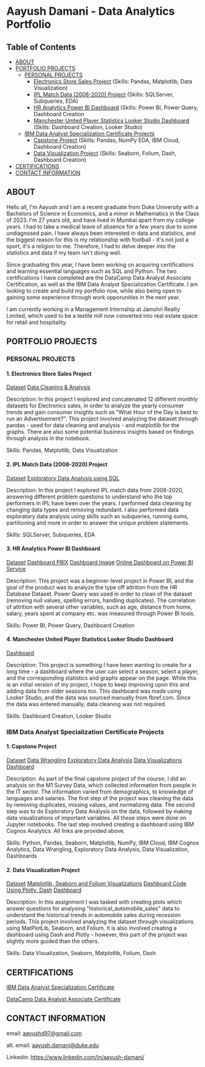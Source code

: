 # Aayush Damani - Data Analytics Portfolio

## Table of Contents
- [ABOUT](##about)
- [PORTFOLIO PROJECTS](#portfolio-projects)
  - [PERSONAL PROJECTS](#personal-projects)
    - [Electronics Store Sales Project](####electronics-store-sales-project) (Skills: Pandas, Matplotlib, Data Visualization)
    - [IPL Match Data (2008-2020) Project](#ipl-match-data-2008-2020-project) (Skills: SQLServer, Subqueries, EDA)
    - [HR Analytics Power BI Dashboard](#hr-analytics-power-bi-dashboard) (Skills: Power BI, Power Query, Dashboard Creation 
    - [Manchester United Player Statistics Looker Studio Dashboard](#manchester-united-player-statistics-looker-studio-dashboard) (Skills: Dashboard Creation, Looker Studio)
  - [IBM Data Analyst Specialization Certificate Projects](#ibm-data-analyst-specialization-certificate-projects) 
    - [Capstone Project](#capstone-project) (Skills: Pandas, NumPy EDA, IBM Cloud, Dashboard Creation)
    - [Data Visualization Project](#data-visualization-project) (Skills: Seaborn, Folium, Dash, Dashboard Creation)
- [CERTIFICATIONS](#certifications)
- [CONTACT INFORMATION](#contact-information)

## ABOUT
Hello all, I'm Aayush and I am a recent graduate from Duke University with a Bachelors of Science in Economics, and a minor in Mathematics in the Class of 2023. I'm 27 years old, and have lived in Mumbai apart from my college years. I had to take a medical leave of absence for a few years due to some undiagnosed pain. I have always been interested in data and statistics, and the biggest reason for this is my relationship with football - it's not just a sport, it's a religion to me. Therefore, I had to delve deeper into the statistics and data if my team isn't doing well. 

Since graduating this year, I have been working on acquiring certifications and learning essential languages such as SQL and Python. The two certifications I have completed are the DataCamp Data Analyst Associate Certification, as well as the IBM Data Analyst Specialization Certificate. I am looking to create and build my portfolio now, while also being open to gaining some experience through work opporunities in the next year. 

I am currently working in a Management Internship at Jamshri Realty Limited, which used to be a textile mill now converted into real estate space for retail and hospitality. 

## PORTFOLIO PROJECTS 

### PERSONAL PROJECTS 

#### 1. Electronics Store Sales Project 

[Dataset](https://github.com/aayushd97/Pandas-Project/tree/master/SalesAnalysis/Sales_Data)
[Data Cleaning & Analysis](Personal-Projects/Electronics-Sales-Analysis)

Description: In this project I explored and concatenated 12 different monthly datasets for Electronics sales, in order to analyze the yearly consumer trends and gain consumer insights such as "What Hour of the Day is best to run an Advertisement?". This project involved analyzing the dataset through pandas - used for data cleaning and analysis - and matplotlib for the graphs. There are also some potential business insights based on findings through analysis in the notebook. 

Skills: Pandas, Matplotlib, Data Visualization

#### 2. IPL Match Data (2008-2020) Project
[Dataset](https://github.com/aayushd97/Projects-Datasets/tree/main/IPL-Datasets)
[Exploratory Data Analysis using SQL](Personal-Projects/IPL-EDA-Script.sql)

Description: In this project I explored IPL match data from 2008-2020, answering different problem questions to understand who the top performers in IPL have been over the years. I performed data cleaning by changing data types and removing redundant. I also performed data exploratory data analysis using skills such as subqueries, running sums, partitioning and more in order to answer the unique problem statements. 

Skills: SQLServer, Subqueries, EDA

#### 3. HR Analytics Power BI Dashboard 
[Dataset](https://github.com/aayushd97/Projects-Datasets/blob/main/HR_Analytics.csv)
[Dashboard PBIX](Personal-Projects/HR-Analytics-Dashboard/HR-Analytics-Dashboard.pbix) 
[Dashboard Image](https://imgur.com/SUbDzBu)
[Online Dashboard on Power BI Service](https://prodduke-my.sharepoint.com/personal/ard44_duke_edu/_layouts/15/onedrive.aspx?id=%2Fpersonal%2Fard44%5Fduke%5Fedu%2FDocuments%2FHR%2DAnalytics%2DDashboard%2Epbix&parent=%2Fpersonal%2Fard44%5Fduke%5Fedu%2FDocuments)

Description: This project was a beginner-level project in Power BI, and the goal of the product was to analyze the type off attrition from the HR Database Dataset. Power Query was used in order to clean of the dataset (removing null values, spelling errors, handling duplicates). The correlation of attrition with several other variables, such as age, distance from home, salary, years spent at company etc. was measured through Power BI tools. 

Skills: Power BI, Power Query, Dashboard Creation 

#### 4. Manchester United Player Statistics Looker Studio Dashboard 
[Dashboard](https://lookerstudio.google.com/reporting/93c79dc7-6ef1-4b94-9594-4c17428bc246)

Description: This project is something I have been wanting to create for a long time - a dashboard where the user can select a season, select a player, and the corresponding statistics and graphs appear on the page. While this is an initial version of my project, I hope to keep improving upon this and adding data from older seasons too. This dashboard was made using Looker Studio, and the data was sourced manually from fbref.com. Since the data was entered manually, data cleaning was not required. 

Skills: Dashboard Creation, Looker Studio

### IBM Data Analyst Specialization Certificate Projects

#### 1. Capstone Project

[Dataset](https://cf-courses-data.s3.us.cloud-object-storage.appdomain.cloud/IBM-DA0321EN-SkillsNetwork/LargeData/m1_survey_data.csv)
   [Data Wrangling](IBM-Data-Analyst-Specialization-Capstone-Project/Data-Wrangling.ipynb)
   [Exploratory Data Analysis](IBM-Data-Analyst-Specialization-Capstone-Project/Exploratory-Data-Analysis.ipynb)
   [Data Visualizations](IBM-Data-Analyst-Specialization-Capstone-Project/Data-Visualizations.ipynb)
   [Dashboard](https://eu-gb.dataplatform.cloud.ibm.com/dashboards/17175b19-0492-4a2b-b770-9a73bda92b79/view/5e7fdf7d17a231cc67e7e6e4079f2e017462715eb1bb870bd3d37b4959347397a96012c7c87e1e09dc170660a5ef465eca)

Description: As part of the final capstone project of the course, I did an analysis on the M1 Survey Data, which collected information from people in the IT sector. The information varied from demographics, to knowledge of languages and salaries. The first step of the project was cleaning the data by removing duplicates, missing values, and normalizing data. The second step was to do Exploratory Data Analysis on the data, followed by making data visualizations of important variables. All these steps were done on Jupyter notebooks. The last step involved creating a dashboard using IBM Cognos Analytics. All links are provided above. 

Skills: Python, Pandas, Seaborn, Matplotlib, NumPy, IBM Cloud, IBM Cognos Analytics, Data Wrangling, Exploratory Data Analysis, Data Visualization, Dashboards

#### 2. Data Visualization Project 

[Dataset](https://cf-courses-data.s3.us.cloud-object-storage.appdomain.cloud/IBMDeveloperSkillsNetwork-DV0101EN-SkillsNetwork/Data%20Files/historical_automobile_sales.csv)
[Matplotlib, Seaborn and Folium Visualizations](IBM-Data-Analyst-Specialization-Data-Visualization-Project/MatPlotLib-Seaborn-Folium-Visualizations.ipynb)
[Dashboard Code Using Plotly, Dash](IBM-Data-Analyst-Specialization-Data-Visualization-Project/Dashboard-Code.py)
[Dashboard](https://aayushd97-8051.theianext-1-labs-prod-misc-tools-us-east-0.proxy.cognitiveclass.ai/)

Description: In this assignment I was tasked with creating plots which answer questions for analysing "historical_automobile_sales" data to understand the historical trends in automobile sales during recession periods. This project involved analyzing the dataset through visualizations using MatPlotLib, Seaborn, and Folium. It is also involved creating a dashboard using Dash and Plotly - however, this part of the project was slightly more guided than the others. 

Skills: Data Visualization, Seaborn, Matplotlib, Folium, Dash

## CERTIFICATIONS

[IBM Data Analyst Specialization Certificate](https://coursera.org/share/e98c8091e03202165f4b405a9c098677)

[DataCamp Data Analyst Associate Certificate](https://www.datacamp.com/certificate/DAA0018584749187)

## CONTACT INFORMATION
email: aayushd97@gmail.com

alt. email: aayush.damani@duke.edu

Linkedin: https://www.linkedin.com/in/aayush-damani/

